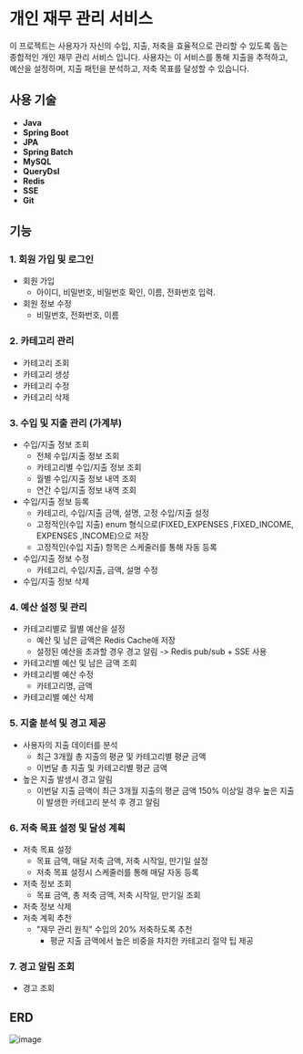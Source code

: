 # 개인 재무 관리 서비스

이 프로젝트는 사용자가 자신의 수입, 지출, 저축을 효율적으로 관리할 수 있도록 돕는 종합적인 개인 재무 관리 서비스 입니다. 사용자는 이 서비스를 통해 지출을 추적하고, 예산을 설정하며, 지출 패턴을 분석하고, 저축 목표를 달성할 수 있습니다.

## 사용 기술
- **Java**
- **Spring Boot**
- **JPA**
- **Spring Batch**
- **MySQL**
- **QueryDsl**
- **Redis**
- **SSE**
- **Git**



## 기능

### 1. 회원 가입 및 로그인
  - 회원 가입
    - 아이디, 비밀번호, 비밀번호 확인, 이름, 전화번호 입력. 
  - 회원 정보 수정
    - 비밀번호, 전화번호, 이름
   
### 2. 카테고리 관리
  - 카테고리 조회
  - 카테고리 생성
  - 카테고리 수정
  - 카테고리 삭제

### 3. 수입 및 지출 관리 (가계부) 
  - 수입/지출 정보 조회
    - 전체 수입/지출 정보 조회
    - 카테고리별 수입/지출 정보 조회
    - 월별 수입/지출 정보 내역 조회
    - 연간 수입/지출 정보 내역 조회
  - 수입/지출 정보 등록
    - 카테고리, 수입/지출 금액, 설명, 고정 수입/지출 설정
    - 고정적인(수입 지출) enum 형식으로(FIXED_EXPENSES ,FIXED_INCOME, EXPENSES ,INCOME)으로 저장
    - 고정적인(수입 지출) 항목은 스케줄러를 통해 자동 등록
  - 수입/지출 정보 수정
    - 카테고리, 수입/지출, 금액, 설명 수정
  - 수입/지출 정보 삭제

### 4. 예산 설정 및 관리
  - 카테고리별로 월별 예산을 설정
    - 예산 및 남은 금액은 Redis Cache애 저장
    - 설정된 예산을 초과할 경우 경고 알림 ->  Redis pub/sub + SSE 사용
  - 카테고리별 예산 및 남은 금액 조회
  - 카테고리별 예산 수정
    - 카테고리명, 금액 
  - 카테고리별 예산 삭제

### 5. 지출 분석 및 경고 제공
  - 사용자의 지출 데이터를 분석
    - 최근 3개월 총 지출의 평균 및 카테고리별 평균 금액
    - 이번달 총 지출 및 카테고리별 평균 금액
  - 높은 지출 발생시 경고 알림
    - 이번달 지출 금액이 최근 3개월 지출의 평균 금액 150% 이상일 경우 높은 지출이 발생한 카테고리 분석 후 경고 알림

### 6. 저축 목표 설정 및 달성 계획
  - 저축 목표 설정
    - 목표 금액, 매달 저축 금액, 저축 시작일, 만기일 설정
    - 저축 목표 설정시 스케줄러를 통해 매달 자동 등록
  - 저축 정보 조회
    - 목표 금액, 총 저축 금액, 저축 시작일, 만기일 조회
  - 저축 정보 삭제
  - 저축 계획 추천
    - "재무 관리 원칙" 수입의 20% 저축하도록 추천
      - 평균 지출 금액에서 높은 비중을 차지한 카테고리 절약 팁 제공
     
### 7. 경고 알림 조회
  - 경고 조회


## ERD
![image](https://github.com/user-attachments/assets/d5e864cd-f02b-48d6-8731-025e5ad868cf)









